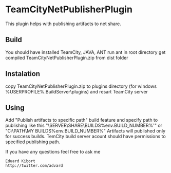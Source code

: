 TeamCityNetPublisherPlugin
==========================

This plugin helps with publishing artifacts to net share.

Build
-----
You should have installed TeamCity, JAVA, ANT
run ant in root directory
get compiled TeamCityNetPublisherPlugin.zip from dist folder


Instalation
------------
copy TeamCityNetPublisherPlugin.zip to plugins directory (for windows %USERPROFILE%\.BuildServer\plugins) and resart TeamCity server

Using
-----
Add "Publish artifacts to specific path" build feature and specify path to publishing like this "\\SERVER\SHARE\BUILDS\%env.BUILD_NUMBER%'" or "C:\PATH\MY BUILDS\%env.BUILD_NUMBER%"
Artifacts will published only for success builds.
TemCity build server acount should have permissions to specified publishing path.


If you have any questions feel free to ask me  

    Eduard Kibort
    http://twitter.com/advard




